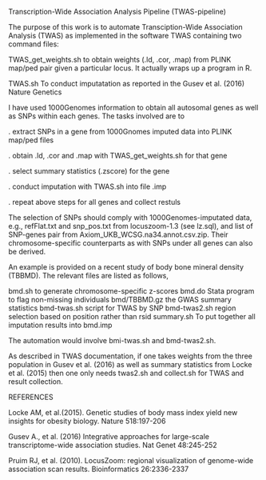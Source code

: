 Transcription-Wide Association Analysis Pipeline (TWAS-pipeline)

The purpose of this work is to automate Transciption-Wide Association Analysis (TWAS) as implemented in the software TWAS containing two command files:

TWAS_get_weights.sh     to obtain weights (.ld, .cor, .map) from PLINK map/ped pair
                        given a particular locus. It actually wraps up a program in R.
                        
TWAS.sh                 To conduct imputatation as reported in the Gusev et al. (2016)
                        Nature Genetics 

I have used 1000Genomes information to obtain all autosomal genes as well as SNPs within each genes. The tasks involved are to  

. extract SNPs in a gene from 1000Gnomes imputed data into PLINK map/ped files

. obtain .ld, .cor and .map with TWAS_get_weights.sh for that gene

. select summary statistics (.zscore) for the gene

. conduct imputation with TWAS.sh into file .imp

. repeat above steps for all genes and collect restuls


The selection of SNPs should comply with 1000Genomes-imputated data, e.g., refFlat.txt and snp_pos.txt from locuszoom-1.3 (see lz.sql), and list of SNP-genes pair from Axiom_UKB_WCSG.na34.annot.csv.zip. Their chromosome-specific counterparts as with SNPs under all genes can also be derived.

An example is provided on a recent study of body bone mineral density (TBBMD). The relevant files are listed as follows,

bmd.sh                  to generate chromosome-specific z-scores
bmd.do                  Stata program to flag non-missing individuals
bmd/TBBMD.gz            the GWAS summary statistics
bmd-twas.sh             script for TWAS by SNP
bmd-twas2.sh            region selection based on position rather than rsid
summary.sh              To put together all imputation results into bmd.imp

The automation would involve bmi-twas.sh and bmd-twas2.sh.

As described in TWAS documentation, if one takes weights from the three population in Gusev et al. (2016) as well as summary statistics from Locke et al. (2015) then one only needs twas2.sh and collect.sh for TWAS and result collection.


REFERENCES

Locke AM, et al.(2015). Genetic studies of body mass index yield new insights for obesity biology. Nature 518:197-206

Gusev A., et al. (2016) Integrative approaches for large-scale transcriptome-wide association studies. Nat Genet 48:245-252   

Pruim RJ, et al. (2010). LocusZoom: regional visualization of genome-wide association scan results. Bioinformatics 26:2336-2337


